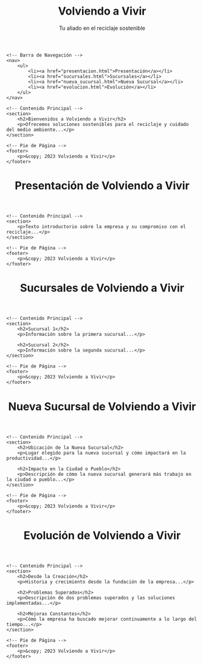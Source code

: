 <!DOCTYPE html>
<html lang="es">
<head>
    <meta charset="UTF-8">
    <meta name="viewport" content="width=device-width, initial-scale=1.0">
    <title>Volviendo a Vivir - Empresa de Reciclaje</title>
    <!-- Agregar enlaces a archivos de estilos CSS si es necesario -->
    <link rel="stylesheet" href="estilos.css">
</head>
<body>
    <!-- Encabezado de la Página -->
    <header>
        <h1>Volviendo a Vivir</h1>
        <p>Tu aliado en el reciclaje sostenible</p>
    </header>

    <!-- Barra de Navegación -->
    <nav>
        <ul>
            <li><a href="presentacion.html">Presentación</a></li>
            <li><a href="sucursales.html">Sucursales</a></li>
            <li><a href="nueva_sucursal.html">Nueva Sucursal</a></li>
            <li><a href="evolucion.html">Evolución</a></li>
        </ul>
    </nav>

    <!-- Contenido Principal -->
    <section>
        <h2>Bienvenidos a Volviendo a Vivir</h2>
        <p>Ofrecemos soluciones sostenibles para el reciclaje y cuidado del medio ambiente...</p>
    </section>

    <!-- Pie de Página -->
    <footer>
        <p>&copy; 2023 Volviendo a Vivir</p>
    </footer>
</body>
</html>

<!DOCTYPE html>
<html lang="es">
<head>
    <meta charset="UTF-8">
    <meta name="viewport" content="width=device-width, initial-scale=1.0">
    <title>Presentación de Volviendo a Vivir</title>
    <!-- Enlaces a estilos si es necesario -->
    <link rel="stylesheet" href="estilos.css">
</head>
<body>
    <!-- Encabezado de la Página -->
    <header>
        <h1>Presentación de Volviendo a Vivir</h1>
    </header>

    <!-- Contenido Principal -->
    <section>
        <p>Texto introductorio sobre la empresa y su compromiso con el reciclaje...</p>
    </section>

    <!-- Pie de Página -->
    <footer>
        <p>&copy; 2023 Volviendo a Vivir</p>
    </footer>
</body>
</html>


<!DOCTYPE html>
<html lang="es">
<head>
    <meta charset="UTF-8">
    <meta name="viewport" content="width=device-width, initial-scale=1.0">
    <title>Sucursales de Volviendo a Vivir</title>
    <!-- Enlaces a estilos si es necesario -->
    <link rel="stylesheet" href="estilos.css">
</head>
<body>
    <!-- Encabezado de la Página -->
    <header>
        <h1>Sucursales de Volviendo a Vivir</h1>
    </header>

    <!-- Contenido Principal -->
    <section>
        <h2>Sucursal 1</h2>
        <p>Información sobre la primera sucursal...</p>

        <h2>Sucursal 2</h2>
        <p>Información sobre la segunda sucursal...</p>
    </section>

    <!-- Pie de Página -->
    <footer>
        <p>&copy; 2023 Volviendo a Vivir</p>
    </footer>
</body>
</html>

<!DOCTYPE html>
<html lang="es">
<head>
    <meta charset="UTF-8">
    <meta name="viewport" content="width=device-width, initial-scale=1.0">
    <title>Nueva Sucursal de Volviendo a Vivir</title>
    <!-- Enlaces a estilos si es necesario -->
    <link rel="stylesheet" href="estilos.css">
</head>
<body>
    <!-- Encabezado de la Página -->
    <header>
        <h1>Nueva Sucursal de Volviendo a Vivir</h1>
    </header>

    <!-- Contenido Principal -->
    <section>
        <h2>Ubicación de la Nueva Sucursal</h2>
        <p>Lugar elegido para la nueva sucursal y cómo impactará en la productividad...</p>

        <h2>Impacto en la Ciudad o Pueblo</h2>
        <p>Descripción de cómo la nueva sucursal generará más trabajo en la ciudad o pueblo...</p>
    </section>

    <!-- Pie de Página -->
    <footer>
        <p>&copy; 2023 Volviendo a Vivir</p>
    </footer>
</body>
</html>

<!DOCTYPE html>
<html lang="es">
<head>
    <meta charset="UTF-8">
    <meta name="viewport" content="width=device-width, initial-scale=1.0">
    <title>Evolución de Volviendo a Vivir</title>
    <!-- Enlaces a estilos si es necesario -->
    <link rel="stylesheet" href="estilos.css">
</head>
<body>
    <!-- Encabezado de la Página -->
    <header>
        <h1>Evolución de Volviendo a Vivir</h1>
    </header>

    <!-- Contenido Principal -->
    <section>
        <h2>Desde la Creación</h2>
        <p>Historia y crecimiento desde la fundación de la empresa...</p>

        <h2>Problemas Superados</h2>
        <p>Descripción de dos problemas superados y las soluciones implementadas...</p>

        <h2>Mejoras Constantes</h2>
        <p>Cómo la empresa ha buscado mejorar continuamente a lo largo del tiempo...</p>
    </section>

    <!-- Pie de Página -->
    <footer>
        <p>&copy; 2023 Volviendo a Vivir</p>
    </footer>
</body>
</html>
